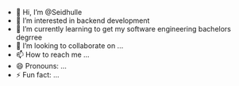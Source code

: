 - 👋 Hi, I’m @Seidhulle
- 👀 I’m interested in backend development
- 🌱 I’m currently learning to get my software engineering bachelors degrree
- 💞️ I’m looking to collaborate on ...
- 📫 How to reach me ...
- 😄 Pronouns: ...
- ⚡ Fun fact: ...

<!---
Seidhulle/Seidhulle is a ✨ special ✨ repository because its `README.md` (this file) appears on your GitHub profile.
You can click the Preview link to take a look at your changes.
--->
